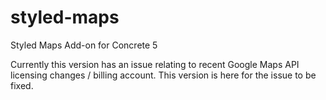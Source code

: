 # styled-maps
Styled Maps Add-on for Concrete 5

Currently this version has an issue relating to recent Google Maps API licensing changes / billing account.
This version is here for the issue to be fixed.
